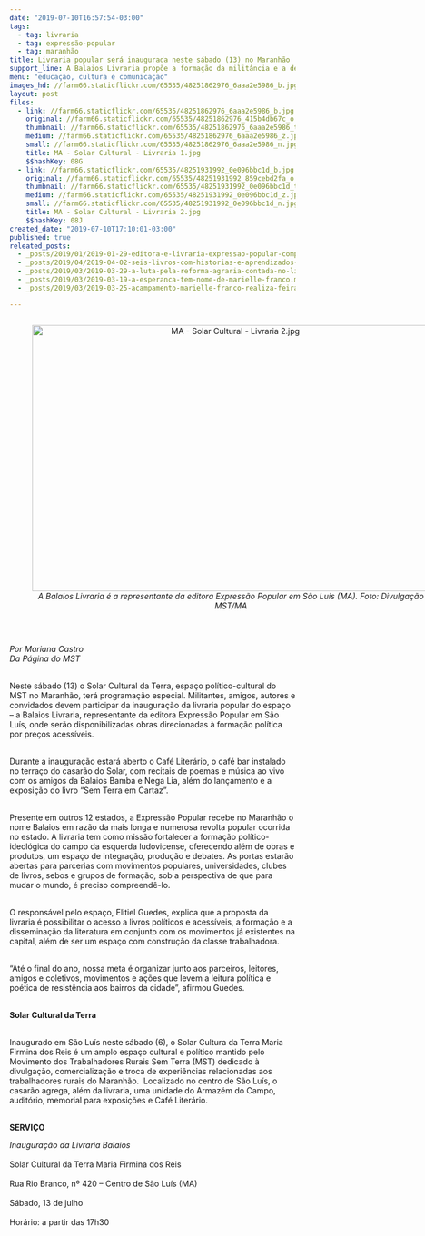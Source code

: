 ```yaml
---
date: "2019-07-10T16:57:54-03:00"
tags:
  - tag: livraria
  - tag: expressão-popular
  - tag: maranhão
title: Livraria popular será inaugurada neste sábado (13) no Maranhão
support_line: A Balaios Livraria propõe a formação da militância e a democratização do saber à classe trabalhadora
menu: "educação, cultura e comunicação"
images_hd: //farm66.staticflickr.com/65535/48251862976_6aaa2e5986_b.jpg
layout: post
files:
  - link: //farm66.staticflickr.com/65535/48251862976_6aaa2e5986_b.jpg
    original: //farm66.staticflickr.com/65535/48251862976_415b4db67c_o.jpg
    thumbnail: //farm66.staticflickr.com/65535/48251862976_6aaa2e5986_t.jpg
    medium: //farm66.staticflickr.com/65535/48251862976_6aaa2e5986_z.jpg
    small: //farm66.staticflickr.com/65535/48251862976_6aaa2e5986_n.jpg
    title: MA - Solar Cultural - Livraria 1.jpg
    $$hashKey: 08G
  - link: //farm66.staticflickr.com/65535/48251931992_0e096bbc1d_b.jpg
    original: //farm66.staticflickr.com/65535/48251931992_859cebd2fa_o.jpg
    thumbnail: //farm66.staticflickr.com/65535/48251931992_0e096bbc1d_t.jpg
    medium: //farm66.staticflickr.com/65535/48251931992_0e096bbc1d_z.jpg
    small: //farm66.staticflickr.com/65535/48251931992_0e096bbc1d_n.jpg
    title: MA - Solar Cultural - Livraria 2.jpg
    $$hashKey: 08J
created_date: "2019-07-10T17:10:01-03:00"
published: true
releated_posts:
  - _posts/2019/01/2019-01-29-editora-e-livraria-expressao-popular-completa-20-anos-na-batalha-do-saber.md
  - _posts/2019/04/2019-04-02-seis-livros-com-historias-e-aprendizados-para-criancada.md
  - _posts/2019/03/2019-03-29-a-luta-pela-reforma-agraria-contada-no-livro-sem-terra-em-cartaz.md
  - _posts/2019/03/2019-03-19-a-esperanca-tem-nome-de-marielle-franco.md
  - _posts/2019/03/2019-03-25-acampamento-marielle-franco-realiza-feira-no-maranhao.md

---
```

<div style="text-align:center">
<figure class="image" style="display:inline-block"><img alt="MA - Solar Cultural - Livraria 2.jpg" height="469" src="//farm66.staticflickr.com/65535/48251931992_0e096bbc1d_b.jpg" width="700" />
<figcaption><em>A Balaios Livraria &eacute; a representante da editora Express&atilde;o Popular em S&atilde;o Lu&iacute;s (MA). Foto: Divulga&ccedil;&atilde;o MST/MA</em></figcaption>
</figure>
</div>

<p>&nbsp;</p>

<p><em>Por Mariana Castro<br />
Da P&aacute;gina do MST</em></p>

<p><br />
Neste s&aacute;bado (13) o Solar Cultural da Terra, espa&ccedil;o pol&iacute;tico-cultural do MST no Maranh&atilde;o, ter&aacute; programa&ccedil;&atilde;o especial. Militantes, amigos, autores e convidados devem participar da inaugura&ccedil;&atilde;o da livraria popular do espa&ccedil;o &ndash; a Balaios Livraria, representante da editora Express&atilde;o Popular em S&atilde;o Lu&iacute;s, onde ser&atilde;o disponibilizadas obras direcionadas &agrave; forma&ccedil;&atilde;o pol&iacute;tica por pre&ccedil;os acess&iacute;veis.&nbsp;<br />
&nbsp;</p>

<p>Durante a inaugura&ccedil;&atilde;o estar&aacute; aberto o Caf&eacute; Liter&aacute;rio, o caf&eacute; bar instalado no terra&ccedil;o do casar&atilde;o do Solar, com recitais de poemas e m&uacute;sica ao vivo com os amigos da Balaios Bamba e Nega Lia, al&eacute;m do&nbsp;lan&ccedil;amento e a exposi&ccedil;&atilde;o do livro &ldquo;Sem Terra em Cartaz&rdquo;.</p>

<p><br />
Presente em outros 12 estados, a Express&atilde;o Popular recebe&nbsp;no Maranh&atilde;o&nbsp;o nome Balaios em raz&atilde;o da mais longa e numerosa revolta popular ocorrida no estado. A livraria tem como miss&atilde;o fortalecer a forma&ccedil;&atilde;o pol&iacute;tico-ideol&oacute;gica do campo da esquerda ludovicense, oferecendo al&eacute;m de obras e produtos, um espa&ccedil;o de integra&ccedil;&atilde;o, produ&ccedil;&atilde;o e debates. As portas estar&atilde;o abertas para parcerias com movimentos populares, universidades, clubes de livros, sebos e grupos de forma&ccedil;&atilde;o, sob a perspectiva de que para mudar o mundo, &eacute; preciso compreend&ecirc;-lo.</p>

<p><br />
O respons&aacute;vel pelo espa&ccedil;o, Elitiel Guedes, explica que a proposta da livraria &eacute; possibilitar o acesso a livros pol&iacute;ticos e acess&iacute;veis, a forma&ccedil;&atilde;o e a dissemina&ccedil;&atilde;o da literatura em conjunto com os movimentos j&aacute; existentes na capital, al&eacute;m de ser um espa&ccedil;o com constru&ccedil;&atilde;o da classe trabalhadora.</p>

<p><br />
&ldquo;At&eacute; o final do ano, nossa meta &eacute; organizar junto aos parceiros, leitores, amigos e coletivos, movimentos e a&ccedil;&otilde;es que levem a leitura pol&iacute;tica e po&eacute;tica de resist&ecirc;ncia aos bairros da cidade&rdquo;, afirmou Guedes.</p>

<p><br />
<strong>Solar Cultural da Terra </strong></p>

<p><br />
Inaugurado em S&atilde;o Lu&iacute;s neste s&aacute;bado (6), o Solar Cultura da Terra Maria Firmina dos Reis &eacute; um amplo espa&ccedil;o cultural e pol&iacute;tico mantido pelo Movimento dos Trabalhadores Rurais Sem Terra (MST) dedicado &agrave; divulga&ccedil;&atilde;o, comercializa&ccedil;&atilde;o e troca de experi&ecirc;ncias relacionadas aos trabalhadores rurais do Maranh&atilde;o.&nbsp; Localizado no centro de S&atilde;o Lu&iacute;s, o casar&atilde;o agrega, al&eacute;m da livraria, uma unidade do Armaz&eacute;m do Campo, audit&oacute;rio, memorial para exposi&ccedil;&otilde;es e Caf&eacute; Liter&aacute;rio.<br />
&nbsp;</p>

<p><strong>SERVI&Ccedil;O</strong></p>

<p><em>Inaugura&ccedil;&atilde;o da Livraria Balaios&nbsp;</em><br />
<br />
Solar Cultural da Terra Maria Firmina dos Reis<br />
<br />
Rua Rio Branco, n&ordm; 420 &ndash; Centro de S&atilde;o Lu&iacute;s (MA)<br />
<br />
S&aacute;bado, 13 de julho<br />
<br />
Hor&aacute;rio: a partir das 17h30</p>

<p>&nbsp;</p>
